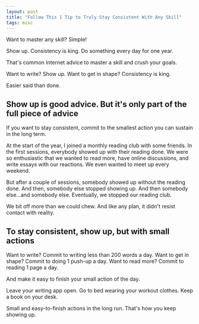 ```yaml
---
layout: post
title: "Follow This 1 Tip to Truly Stay Consistent With Any Skill"
tags: misc
---
```


Want to master any skill? Simple!

Show up. Consistency is king. Do something every day for one year.

That's common Internet advice to master a skill and crush your goals.

Want to write? Show up.
Want to get in shape? Consistency is king.

Easier said than done.

## Show up is good advice. But it's only part of the full piece of advice

If you want to stay consistent, commit to the smallest action you can sustain in the long term.

At the start of the year, I joined a monthly reading club with some friends. In the first sessions, everybody showed up with their reading done. We were so enthusiastic that we wanted to read more, have online discussions, and write essays with our reactions. We even wanted to meet up every weekend.

But after a couple of sessions, somebody showed up without the reading done. And then, somebody else stopped showing up. And then somebody else...and somebody else. Eventually, we stopped our reading club.

We bit off more than we could chew. And like any plan, it didn't resist contact with reality.

## To stay consistent, show up, but with small actions

Want to write? Commit to writing less than 200 words a day.
Want to get in shape? Commit to doing 1 push-up a day.
Want to read more? Commit to reading 1 page a day.

And make it easy to finish your small action of the day.

Leave your writing app open.
Go to bed wearing your workout clothes.
Keep a book on your desk.

Small and easy-to-finish actions in the long run. That's how you keep showing up.
